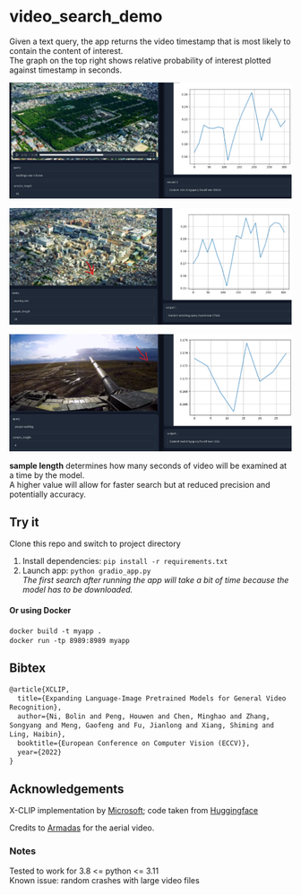 # video_search_demo

Given a text query, the app returns the video timestamp that is most likely to contain the content of interest.  
The graph on the top right shows relative probability of interest plotted against timestamp in seconds.  

![screenshot](images/forest.png)  

![screenshot](images/aerial_cars.png)

![screenshot](images/tank_example.png)

**sample length** determines how many seconds of video will be examined at a time by the model.  
A higher value will allow for faster search but at reduced precision and potentially accuracy.  



## Try it 

Clone this repo and switch to project directory
1. Install dependencies: `pip install -r requirements.txt`
2. Launch app: `python gradio_app.py`  
_The first search after running the app will take a bit of time because the model has to be downloaded._  

#### Or using Docker 

`docker build -t myapp .`  
`docker run -tp 8989:8989 myapp`



## Bibtex

```
@article{XCLIP,
  title={Expanding Language-Image Pretrained Models for General Video Recognition},
  author={Ni, Bolin and Peng, Houwen and Chen, Minghao and Zhang, Songyang and Meng, Gaofeng and Fu, Jianlong and Xiang, Shiming and Ling, Haibin},
  booktitle={European Conference on Computer Vision (ECCV)},
  year={2022}
}
```



## Acknowledgements

X-CLIP implementation by [Microsoft](https://github.com/microsoft/VideoX/tree/master/X-CLIP); code taken from [Huggingface](https://huggingface.co/microsoft/xclip-base-patch16-zero-shot)    

Credits to [Armadas](https://www.youtube.com/watch?v=zCLOJ9j1k2Y) for the aerial video.



### Notes

Tested to work for 3.8 <= python <= 3.11   
Known issue:  random crashes with large video files   
